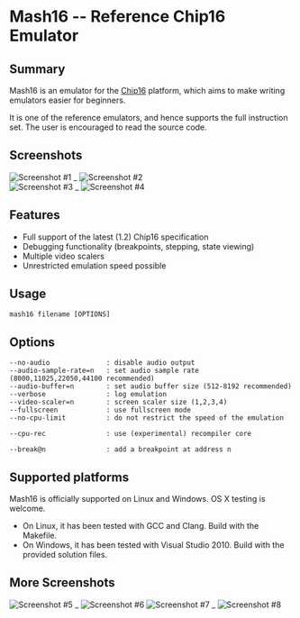 # Mash16 -- Reference Chip16 Emulator

## Summary

Mash16 is an emulator for the [Chip16](http;//github.com/tykel/chip16) platform, which aims to make writing
emulators easier for beginners.

It is one of the reference emulators, and hence supports the full instruction set.
The user is encouraged to read the source code.

## Screenshots

![Screenshot #1](http://i.imgur.com/hIDyxMAm.png) _ ![Screenshot #2](http://i.imgur.com/v6Y9fg1m.png)    
![Screenshot #3](http://i.imgur.com/ltCzAk4m.png) _ ![Screenshot #4](http://i.imgur.com/NJHhTKDm.png)

## Features

- Full support of the latest (1.2) Chip16 specification
- Debugging functionality (breakpoints, stepping, state viewing)
- Multiple video scalers
- Unrestricted emulation speed possible

## Usage
    mash16 filename [OPTIONS]

## Options
    --no-audio              : disable audio output
    --audio-sample-rate=n   : set audio sample rate (8000,11025,22050,44100 recommended)
    --audio-buffer=n        : set audio buffer size (512-8192 recommended)
    --verbose               : log emulation
    --video-scaler=n        : screen scaler size (1,2,3,4)
    --fullscreen            : use fullscreen mode
    --no-cpu-limit          : do not restrict the speed of the emulation

    --cpu-rec               : use (experimental) recompiler core

    --break@n               : add a breakpoint at address n
    
## Supported platforms

Mash16 is officially supported on Linux and Windows. OS X testing is welcome.
- On Linux, it has been tested with GCC and Clang. Build with the Makefile.
- On Windows, it has been tested with Visual Studio 2010. Build with the provided solution files.

## More Screenshots

![Screenshot #5](http://i.imgur.com/EpVg5Nbm.png) _ ![Screenshot #6](http://i.imgur.com/zIfy3mtm.png)
![Screenshot #7](http://i.imgur.com/rVa3UKLm.png) _ ![Screenshot #8](http://i.imgur.com/KRpuCQem.png)

